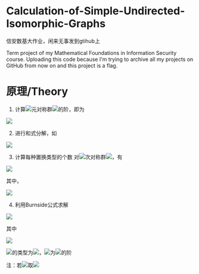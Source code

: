 # Calculation-of-Simple-Undirected-Isomorphic-Graphs
信安数基大作业，闲来无事发到gtihub上

Term project of my Mathematical Foundations in Information Security course. Uploading this code because I'm trying to archive all my projects on GitHub from now on and this project is a flag.

# 原理/Theory
1. 计算![](https://www.zhihu.com/equation?tex=n)元对称群![](https://www.zhihu.com/equation?tex=S_n)的阶，即为

![](https://www.zhihu.com/equation?tex=%7cS_n%7c%3dn!)

2. 进行和式分解，如

![](https://www.zhihu.com/equation?tex=%5cbegin%7baligned%7d4%26%3d1%2b1%2b1%2b1%5c%5c%26%3d2%2b1%2b1%5c%5c%26%3d2%2b2%5c%5c%26%3d3%2b1%5cend%7baligned%7d)

3. 计算每种置换类型的个数
对![](https://www.zhihu.com/equation?tex=n)次对称群![](https://www.zhihu.com/equation?tex=S_n)，有

![](https://www.zhihu.com/equation?tex=%5cphi(g)+%3d+%5cfrac%7bn!%7d%7b1%5e%7b%5clambda_1%7d+%5ccdot+%5clambda_1!+%5ccdot+2%5e%7b%5clambda_2%7d+%5ccdot+%5clambda_2!+%5ccdots+n%5e%7b%5clambda_n%7d+%5ccdot+%5clambda_n!%7d)

其中，

![](https://www.zhihu.com/equation?tex=%5cphi(g)+%3d+%7c(1)%5e%7b%5clambda_1%7d+(2)%5e%7b%5clambda_2%7d+%5ccdots+(n)%5e%7b%5clambda_n%7d%7c)

4. 利用Burnside公式求解

![](https://www.zhihu.com/equation?tex=N+%3d+%5cfrac%7b1%7d%7bn!%7d%5csum_%7bg+%5cin+S_n%7d+%7b%5cfrac%7bn!%7d%7b1%5e%7b%5clambda_1%7d+%5ccdot+%5clambda_1!+%5ccdot+2%5e%7b%5clambda_2%7d+%5ccdot+%5clambda_2!+%5ccdots+n%5e%7b%5clambda_n%7d+%5ccdot+%5clambda_n!%7d+%5ccdot+2%5e%7bN_g%7d%7d)

其中

![](https://www.zhihu.com/equation?tex=N_g+%3d+%5cfrac%7b1%7d%7bo(g)%7d+%5csum%5e%7bo(g)%7d_%7bk%3d1%7d%7b(C%5e2_%7b%5clambda_%7bk1%7d%7d+%2b+%5clambda_%7bk_2%7d)%7d)

![](https://www.zhihu.com/equation?tex=g^k)的类型为![](https://www.zhihu.com/equation?tex=1%5e%7bk_1%7d2%5e%7bk_2%7d+%5ccdots+n%5e%7bk_n%7d)，![](https://www.zhihu.com/equation?tex=o(g))为![](https://www.zhihu.com/equation?tex=g)的阶

注：若![](https://www.zhihu.com/equation?tex=%5clambda_%7bk1%7d+%3c+2%24%ef%bc%8c%24%7bC%5e2_%7b%5clambda_%7bk1%7d%7d%7d)取![](https://www.zhihu.com/equation?tex=0)
